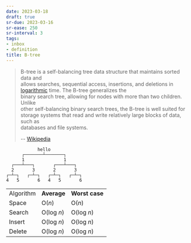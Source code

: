 ```yaml
---
date: 2023-03-18
draft: true
sr-due: 2023-03-16
sr-ease: 250
sr-interval: 3
tags:
- inbox
- definition
title: B-tree
---
```

   
> B-tree is a self-balancing tree data structure that maintains sorted data and   
> allows searches, sequential access, insertions, and deletions in   
> [logarithmic](./logarithm%20%28logs%29.md) time. The B-tree generalizes the   
> binary search tree, allowing for nodes with more than two children. Unlike   
> other self-balancing binary search trees, the B-tree is well suited for   
> storage systems that read and write relatively large blocks of data, such as   
> databases and file systems.   
>   
> -- [Wikipedia](https://en.wikipedia.org/wiki/B-tree)   
   
```
            hello
      ┌───────┴───────┐
      1               1
  ┌───┴───┐       ┌───┴───┐
  2       3       2       3
┌─┴─┐   ┌─┴─┐   ┌─┴─┐   ┌─┴─┐
4   5       6   4   5       6
```
   
   
|           |             |                |   
|-----------|-------------|----------------|   
| Algorithm | **Average** | **Worst case** |   
| Space     | O(*n*)      | O(*n*)         |   
| Search    | O(log *n*)  | O(log *n*)     |   
| Insert    | O(log *n*)  | O(log *n*)     |   
| Delete    | O(log *n*)  | O(log *n*)     |